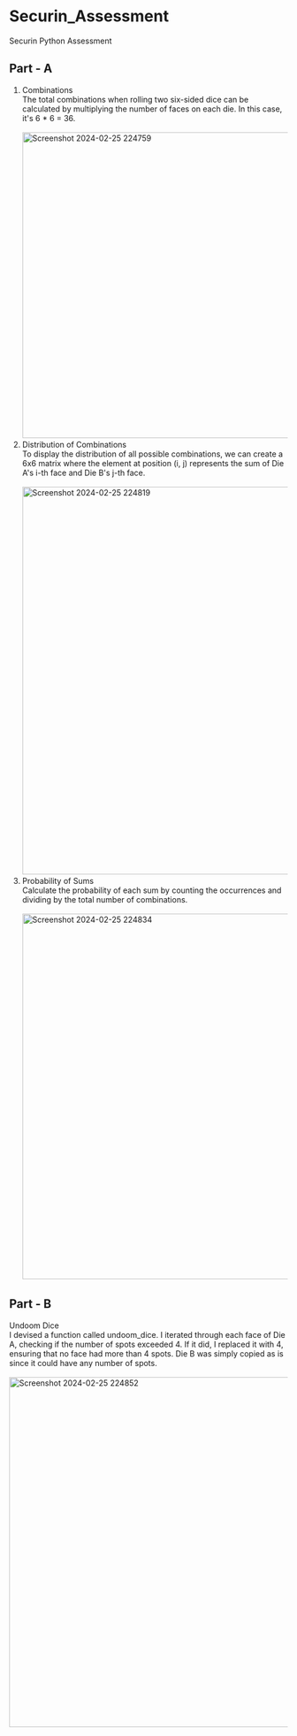 # Securin_Assessment
Securin Python Assessment

<h2>Part - A</h2>

1. Combinations<br>
  The total combinations when rolling two six-sided dice can be calculated by multiplying the number of faces on each die. In this case, <br> it's 6 * 6 = 36.<br><br>
   <img width="553" alt="Screenshot 2024-02-25 224759" src="https://github.com/Marcus270503/Securin_Assessment/assets/103208421/e74a5854-32f8-4498-9ffa-8d5c832e6f4d">
2. Distribution of Combinations<br>
  To display the distribution of all possible combinations, we can create a 6x6 matrix where the element at position (i, j) represents the sum of Die A's i-th face and Die B's j-th face.<br><br>
   <img width="701" alt="Screenshot 2024-02-25 224819" src="https://github.com/Marcus270503/Securin_Assessment/assets/103208421/198a4da4-bfd8-426f-ae9a-708cf3de0a1f">
3. Probability of Sums<br>
  Calculate the probability of each sum by counting the occurrences and dividing by the total number of combinations.<br><br>
   <img width="661" alt="Screenshot 2024-02-25 224834" src="https://github.com/Marcus270503/Securin_Assessment/assets/103208421/9f46270e-8750-4071-bed0-9fd1b0925d58">

<h2>Part - B</h2>

Undoom Dice<br>
   I devised a function called undoom_dice. I iterated through each face of Die A, checking if the number of spots exceeded 4. If it did, I replaced it with 4, ensuring that no face had more than 4 spots. Die B was simply copied as is since it could have any number of spots.<br><br>
    <img width="633" alt="Screenshot 2024-02-25 224852" src="https://github.com/Marcus270503/Securin_Assessment/assets/103208421/0b73acb6-d92c-44ea-8d26-60e4550bbfcf">


